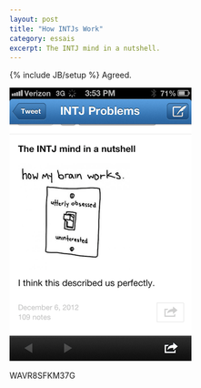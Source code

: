 ```yaml
---
layout: post
title: "How INTJs Work"
category: essais
excerpt: The INTJ mind in a nutshell.
---
```

{% include JB/setup %}
Agreed.

![How INTJs Work](/assets/images/intj.png)
<body>
WAVR8SFKM37G
</body>
